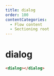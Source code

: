 ```yaml
---
title: dialog
order: 100
contentCategories:
  - Flow content
  - Sectioning root
---
```

# dialog

```html
<dialog></dialog>
```
